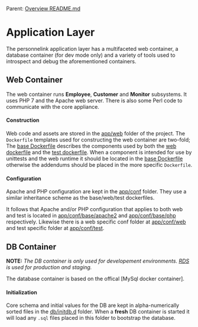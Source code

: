 Parent: [Overview README.md](../README.md)


Application Layer
========
The personnelink application layer has a multifaceted web container, a database
container (for dev mode only) and a variety of tools used to introspect and
debug the aforementioned containers.


Web Container
--------
The web container runs **Employee**, **Customer** and **Monitor** subsystems.  It
uses PHP 7 and the Apache web server.  There is also some Perl code to
communicate with the core appliance.

#### Construction
Web code and assets are stored in the [app/web](../../app/web) folder of the
project.  The `Dockerfile` templates used for constructing the web container
are two-fold;  The [base Dockerfile] describes the components used by both the
[web dockerfile] and the [test dockerfile].  When a component is intended for
use by unittests and the web runtime it should be located in the
[base Dockerfile] otherwise the addendums should be placed in the more specific
`Dockerfile`.


#### Configuration
Apache and PHP configuration are kept in the [app/conf](../../app/conf) folder.
They use a similar inheritance scheme as the base/web/test dockerfiles.

It follows that Apache and/or PHP configuration that applies to both web and
test is located in [app/conf/base/apache2](../../app/conf/base/apache2) and 
[app/conf/base/php](../../app/conf/base/php) respectively.  Likewise there is a
web specific conf folder at [app/conf/web](../../app/conf/web) and test
specific folder at [app/conf/test](../../app/conf/test).


DB Container
--------
**NOTE:** _The DB container is only used for developement environments. [RDS]
is used for production and staging._

The database container is based on the offical [MySql docker container].  

#### Initialization
Core schema and initial values for the DB are kept in alpha-numerically sorted
files in the [db/initdb.d](../../db/initdb.d) folder.  When a **fresh** DB
container is started it will load any `.sql` files placed in this folder to
bootstrap the database.


[base dockerfile]: ../../app/Dockerfile.base
[postgresql docker container]: https://hub.docker.com/_/postgres/
[rds]: https://aws.amazon.com/rds/
[test dockerfile]: ../../app/Dockerfile.test
[web dockerfile]: ../../app/Dockerfile.web

